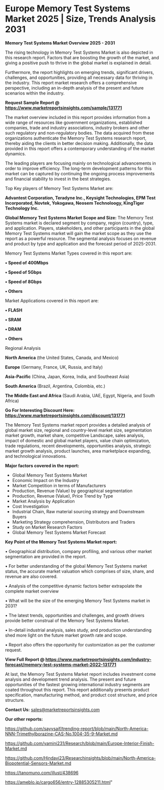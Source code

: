  # Europe Memory Test Systems Market 2025 | Size, Trends Analysis 2031

<Strong> Memory Test Systems Market Overview 2025 - 2031</strong>

The rising technology in Memory Test Systems Market is also depicted in this research report. Factors that are boosting the growth of the market, and giving a positive push to thrive in the global market is explained in detail.

Furthermore, the report highlights on emerging trends, significant drivers, challenges, and opportunities, providing all necessary data for thriving in the industry. This report market research offers a comprehensive perspective, including an in-depth analysis of the present and future scenarios within the industry.

<strong>Request Sample Report @ <a href=https://www.marketreportsinsights.com/sample/131771>https://www.marketreportsinsights.com/sample/131771</a></strong>

The market overview included in this report provides information from a wide range of resources like government organizations, established companies, trade and industry associations, industry brokers and other such regulatory and non-regulatory bodies. The data acquired from these organizations authenticate the Memory Test Systems research report, thereby aiding the clients in better decision making. Additionally, the data provided in this report offers a contemporary understanding of the market dynamics.

The leading players are focusing mainly on technological advancements in order to improve efficiency. The long-term development patterns for this market can be captured by continuing the ongoing process improvements and financial stability to invest in the best strategies.

Top Key players of Memory Test Systems Market are:

<strong>Advantest Corporation, Teradyne Inc., Keysight Technologies, EPM Test Incorporated, Novtek, Yokogawa, Neosem Technoloogy, KingTiger Technology Inc.</strong>

<strong><b>Global Memory Test Systems Market Scope and Size:</b></strong>
The Memory Test Systems market is declared segment by company, region (country), type, and application. Players, stakeholders, and other participants in the global Memory Test Systems market will gain the market scope as they use the report as a powerful resource. The segmental analysis focuses on revenue and product by type and application and the forecast period of 2025-2031.

Memory Test Systems Market Types covered in this report are:

<strong>• Speed of 400Mbps

• Speed of 5Gbps

• Speed of 8Gbps

• Others</strong>

Market Applications covered in this report are:

<strong>• FLASH

• SRAM

• DRAM

• Others</strong> 

Regional Analysis

<strong>North America</strong> (the United States, Canada, and Mexico)

<strong>Europe</strong> (Germany, France, UK, Russia, and Italy)

<strong>Asia-Pacific</strong> (China, Japan, Korea, India, and Southeast Asia)

<strong>South America</strong> (Brazil, Argentina, Colombia, etc.)

<strong>The Middle East and Africa</strong> (Saudi Arabia, UAE, Egypt, Nigeria, and South Africa)

<strong>Go For Interesting Discount Here: <a href=https://www.marketreportsinsights.com/discount/131771>https://www.marketreportsinsights.com/discount/131771</a></strong>

The Memory Test Systems market report provides a detailed analysis of global market size, regional and country-level market size, segmentation market growth, market share, competitive Landscape, sales analysis, impact of domestic and global market players, value chain optimization, trade regulations, recent developments, opportunities analysis, strategic market growth analysis, product launches, area marketplace expanding, and technological innovations.

<strong><b>Major factors covered in the report:</b></strong>
<ul>
  <li>Global Memory Test Systems Market </li>
  <li>Economic Impact on the Industry</li>
  <li>Market Competition in terms of Manufacturers</li>
  <li>Production, Revenue (Value) by geographical segmentation</li>
  <li>Production, Revenue (Value), Price Trend by Type</li>
  <li>Market Analysis by Application</li>
  <li>Cost Investigation</li>
  <li>Industrial Chain, Raw material sourcing strategy and Downstream Buyers</li>
  <li>Marketing Strategy comprehension, Distributors and Traders</li>
  <li>Study on Market Research Factors</li>
  <li>Global Memory Test Systems Market Forecast</li>
</ul>

<strong><b>Key Point of the Memory Test Systems Market report:</b></strong>

• Geographical distribution, company profiling, and various other market segmentation are provided in the report.

• For better understanding of the global Memory Test Systems market status, the accurate market valuation which comprises of size, share, and revenue are also covered.

• Analysis of the competitive dynamic factors better extrapolate the complete market overview

• What will be the size of the emerging Memory Test Systems market in 2031?

• The latest trends, opportunities and challenges, and growth drivers provide better construal of the Memory Test Systems Market.

• In-detail industrial analysis, sales study, and production understanding shed more light on the future market growth rate and scope.

• Report also offers the opportunity for customization as per the customer request.

<strong><b>View Full Report @ <a href=https://www.marketreportsinsights.com/industry-forecast/memory-test-systems-market-2022-131771>https://www.marketreportsinsights.com/industry-forecast/memory-test-systems-market-2022-131771</a></b></strong>


At last, the Memory Test Systems Market report includes investment come analysis and development trend analysis. The present and future opportunities of the fastest growing international industry segments are coated throughout this report. This report additionally presents product specification, manufacturing method, and product cost structure, and price structure.

<strong>Contact Us:</strong>
sales@marketreportsinsights.com

<strong>Our other reports:</strong>

<a href=https://github.com/sayysaif/trending-report/blob/main/North-America-NNN-Trimethylborazine-CAS-No.1004-35-9-Market.md>https://github.com/sayysaif/trending-report/blob/main/North-America-NNN-Trimethylborazine-CAS-No.1004-35-9-Market.md</a>

<a href=https://github.com/yamini231/Research/blob/main/Europe-Interior-Finish-Market.md>https://github.com/yamini231/Research/blob/main/Europe-Interior-Finish-Market.md</a>

<a href=https://github.com/Hindavi23/Researchinsights/blob/main/North-America-Biopotential-Sensors-Market.md>https://github.com/Hindavi23/Researchinsights/blob/main/North-America-Biopotential-Sensors-Market.md</a>

<a href=https://tanomuno.com/illust/438696>https://tanomuno.com/illust/438696</a>

<a href=https://ameblo.jp/cargo656/entry-12885305211.html>https://ameblo.jp/cargo656/entry-12885305211.html</a>"
